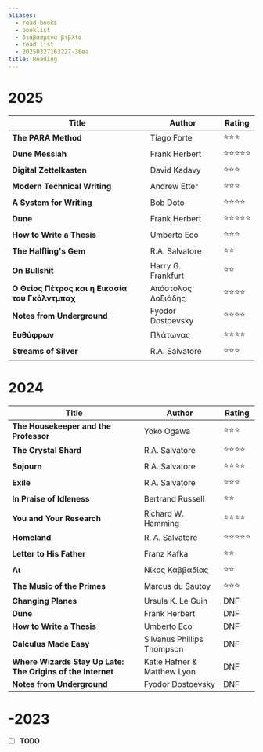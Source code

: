 ```yaml
---
aliases:
  - read books
  - booklist
  - διαβασμένα βιβλία
  - read list
  - 20250327163227-36ea
title: Reading
---
```

# 2025

| Title                                           | Author             | Rating |
| ----------------------------------------------- | ------------------ | ------ |
| **The PARA Method**                             | Tiago Forte        | ⭐⭐⭐    |
| **Dune Messiah**                                | Frank Herbert      | ⭐⭐⭐⭐⭐  |
| **Digital Zettelkasten**                        | David Kadavy       | ⭐⭐⭐    |
| **Modern Technical Writing**                    | Andrew Etter       | ⭐⭐⭐    |
| **A System for Writing**                        | Bob Doto           | ⭐⭐⭐⭐   |
| **Dune**                                        | Frank Herbert      | ⭐⭐⭐⭐⭐  |
| **How to Write a Thesis**                       | Umberto Eco        | ⭐⭐⭐    |
| **The Halfling's Gem**                          | R.A. Salvatore     | ⭐⭐     |
| **On Bullshit**                                 | Harry G. Frankfurt | ⭐⭐     |
| **Ο Θείος Πέτρος και η Εικασία του Γκόλντμπαχ** | Απόστολος Δοξιάδης | ⭐⭐⭐⭐   |
| **Notes from Underground**                      | Fyodor Dostoevsky  | ⭐⭐⭐⭐   |
| **Ευθύφρων**                                    | Πλάτωνας           | ⭐⭐⭐⭐   |
| **Streams of Silver**                           | R.A. Salvatore     | ⭐⭐⭐    |

# 2024

| Title                                                       | Author                      | Rating |
| ----------------------------------------------------------- | --------------------------- | ------ |
| **The Housekeeper and the Professor**                       | Yoko Ogawa                  | ⭐⭐⭐    |
| **The Crystal Shard**                                       | R.A. Salvatore              | ⭐⭐⭐⭐   |
| **Sojourn**                                                 | R.A. Salvatore              | ⭐⭐⭐⭐   |
| **Exile**                                                   | R.A. Salvatore              | ⭐⭐⭐    |
| **In Praise of Idleness**                                   | Bertrand Russell            | ⭐⭐     |
| **You and Your Research**                                   | Richard W. Hamming          | ⭐⭐⭐⭐   |
| **Homeland**                                                | R. A. Salvatore             | ⭐⭐⭐⭐⭐  |
| **Letter to His Father**                                    | Franz Kafka                 | ⭐⭐     |
| **Λι**                                                      | Νίκος Καββαδίας             | ⭐⭐️    |
| **The Music of the Primes**                                 | Marcus du Sautoy            | ⭐⭐⭐    |
| **Changing Planes**                                         | Ursula K. Le Guin           | DNF    |
| **Dune**                                                    | Frank Herbert               | DNF    |
| **How to Write a Thesis**                                   | Umberto Eco                 | DNF    |
| **Calculus Made Easy**                                      | Silvanus Phillips Thompson  | DNF    |
| **Where Wizards Stay Up Late: The Origins of the Internet** | Katie Hafner & Matthew Lyon | DNF    |
| **Notes from Underground**                                  | Fyodor Dostoevsky           | DNF    |

# -2023

- [ ] **TODO**